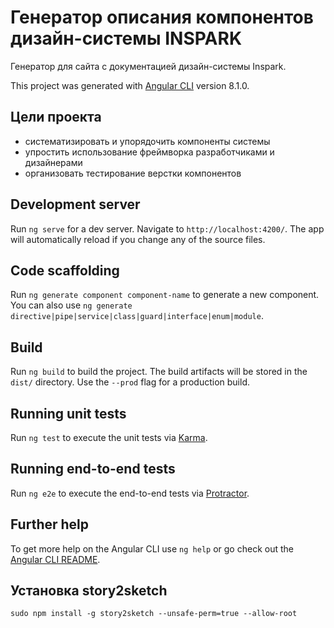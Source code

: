 # Генератор описания компонентов дизайн-системы INSPARK
Генератор для сайта с документацией дизайн-системы Inspark.

This project was generated with [Angular CLI](https://github.com/angular/angular-cli) version 8.1.0.

## Цели проекта
- систематизировать и упорядочить компоненты системы
- упростить использование фреймворка разработчиками и дизайнерами
- организовать тестирование верстки компонентов

## Development server

Run `ng serve` for a dev server. Navigate to `http://localhost:4200/`. The app will automatically reload if you change any of the source files.

## Code scaffolding

Run `ng generate component component-name` to generate a new component. You can also use `ng generate directive|pipe|service|class|guard|interface|enum|module`.

## Build

Run `ng build` to build the project. The build artifacts will be stored in the `dist/` directory. Use the `--prod` flag for a production build.

## Running unit tests

Run `ng test` to execute the unit tests via [Karma](https://karma-runner.github.io).

## Running end-to-end tests

Run `ng e2e` to execute the end-to-end tests via [Protractor](http://www.protractortest.org/).

## Further help

To get more help on the Angular CLI use `ng help` or go check out the [Angular CLI README](https://github.com/angular/angular-cli/blob/master/README.md).

## Установка story2sketch
```
sudo npm install -g story2sketch --unsafe-perm=true --allow-root
```

